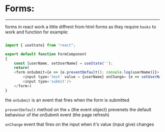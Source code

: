 # Forms:

---

forms in react work a little diffrent from html forms as they require ``hooks`` to work and function for example:


```javascript

import { useState} from "react";

export default function FormComponent
{
    const [userName, setUserName] = useState('');
    return(
    <form onSubmit={e => {e.preventDefault(); console.log(userName)}}>
        <input type='text' value = {userName} onChange= {e => setUserName(e.target.value)}/>
        <input type='submit'/>
    </form>)
}

```


the ``onSubmit`` is an event that fires when the form is submitted

``preventDefault`` method on the ``e`` (the event object) prevenets the default behaviour of the onSubmit event (the page refresh)

``onChange`` event that fires on the input when it's value (input give) changes